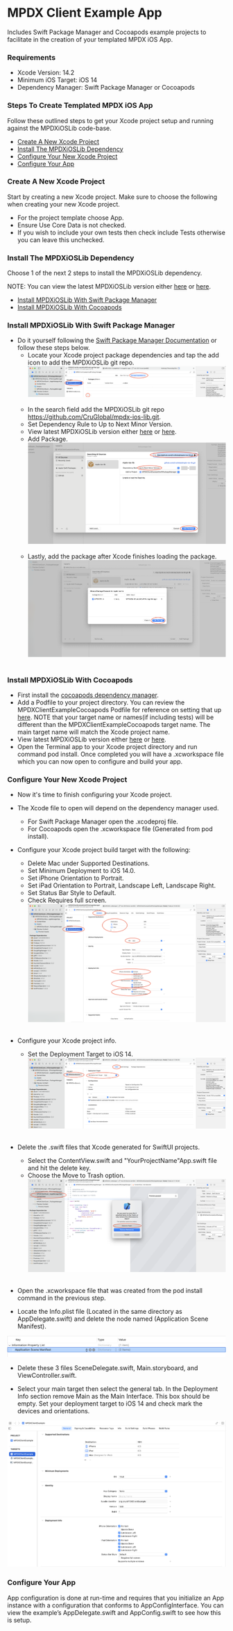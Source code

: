 MPDX Client Example App
=======================

Includes Swift Package Manager and Cocoapods example projects to facilitate in the creation of your templated MPDX iOS App.

### Requirements

- Xcode Version: 14.2 <br>
- Minimum iOS Target: iOS 14 <br>
- Dependency Manager: Swift Package Manager or Cocoapods <br>

### Steps To Create Templated MPDX iOS App

Follow these outlined steps to get your Xcode project setup and running against the MPDXiOSLib code-base.

- [Create A New Xcode Project](#create-a-new-xcode-project)
- [Install The MPDXiOSLib Dependency](#install-the-mpdxioslib-dependency)
- [Configure Your New Xcode Project](#configure-your-new-xcode-project)
- [Configure Your App](#configure-your-app)

### Create A New Xcode Project

Start by creating a new Xcode project. Make sure to choose the following when creating your new Xcode project.

- For the project template choose App.
- Ensure Use Core Data is not checked.
- If you wish to include your own tests then check include Tests otherwise you can leave this unchecked.

### Install The MPDXiOSLib Dependency

Choose 1 of the next 2 steps to install the MPDXiOSLib dependency.

NOTE: You can view the latest MPDXiOSLib version either [here](https://github.com/CruGlobal/mpdx-ios-lib/blob/develop/MPDXiOSLib.podspec#L4) or [here](https://github.com/CruGlobal/mpdx-ios-lib/tags).

- [Install MPDXiOSLib With Swift Package Manager](#install-mpdxioslib-with-swift-package-manager)
- [Install MPDXiOSLib With Cocoapods](#install-mpdxioslib-with-cocoapods)

### Install MPDXiOSLib With Swift Package Manager

- Do it yourself following the [Swift Package Manager Documentation](https://developer.apple.com/documentation/xcode/adding-package-dependencies-to-your-app) or follow these steps below.
  - Locate your Xcode project package dependencies and tap the add icon to add the MPDXiOSLib git repo.
    ![alt text](ReadMeAssets/swift-package-manager/xcode-locate-package-dependencies.png) <br><br>
  - In the search field add the MPDXiOSLib git repo https://github.com/CruGlobal/mpdx-ios-lib.git.  
  - Set Dependency Rule to Up to Next Minor Version.
  - View latest MPDXiOSLib version either [here](https://github.com/CruGlobal/mpdx-ios-lib/blob/develop/MPDXiOSLib.podspec#L4) or [here](https://github.com/CruGlobal/mpdx-ios-lib/tags).
  - Add Package. 
    ![alt text](ReadMeAssets/swift-package-manager/xcode-input-swift-package-mpdx-ios-lib.png) <br><br>
  - Lastly, add the package after Xcode finishes loading the package.
    ![alt text](ReadMeAssets/swift-package-manager/xcode-add-swift-package-mpdx-ios-lib.png) <br><br>


### Install MPDXiOSLib With Cocoapods

- First install the [cocoapods dependency manager](https://cocoapods.org/).
- Add a Podfile to your project directory.  You can review the MPDXClientExampleCocoapods Podfile for reference on setting that up [here](https://github.com/CruGlobal/mpdx-ios-client-example-app/blob/update-for-xcode-14.2-and-mpdx-ios-lib/ExampleProjects/Cocoapods/Podfile).  NOTE that your target name or names(if including tests) will be different than the MPDXClientExampleCocoapods target name.  The main target name will match the Xcode project name.
- View latest MPDXiOSLib version either [here](https://github.com/CruGlobal/mpdx-ios-lib/blob/develop/MPDXiOSLib.podspec#L4) or [here](https://github.com/CruGlobal/mpdx-ios-lib/tags).
- Open the Terminal app to your Xcode project directory and run command pod install.  Once completed you will have a .xcworkspace file which you can now open to configure and build your app.

    
### Configure Your New Xcode Project

- Now it's time to finish configuring your Xcode project. 
- The Xcode file to open will depend on the dependency manager used. <br>  
  - For Swift Package Manager open the .xcodeproj file. <br>
  - For Cocoapods open the .xcworkspace file (Generated from pod install). <br>
- Configure your Xcode project build target with the following:
  - Delete Mac under Supported Destinations.
  - Set Minimum Deployment to iOS 14.0.
  - Set iPhone Orientation to Portrait.
  - Set iPad Orientation to Portrait, Landscape Left, Landscape Right.
  - Set Status Bar Style to Default.
  - Check Requires full screen.
    ![alt text](ReadMeAssets/configure-xcode-project/xcode-target-general.png) <br><br>
- Configure your Xcode project info.
  - Set the Deployment Target to iOS 14.
    ![alt text](ReadMeAssets/configure-xcode-project/xcode-project-info.png) <br><br>
- Delete the .swift files that Xcode generated for SwiftUI projects.
  - Select the ContentView.swift and "YourProjectName"App.swift file and hit the delete key.
  - Choose the Move to Trash option.
    ![alt text](ReadMeAssets/configure-xcode-project/xcode-delete-swiftui-files.png) <br><br>


- Open the .xcworkspace file that was created from the pod install command in the previous step.
- Locate the Info.plist file (Located in the same directory as AppDelegate.swift) and delete the node named (Application Scene Manifest).

![alt text](ReadMeAssets/xcode-info-plist-delete-scene-manifest.png)

- Delete these 3 files SceneDelegate.swift, Main.storyboard, and ViewController.swift.

- Select your main target then select the general tab.  In the Deployment Info section remove Main as the Main Interface.  This box should be empty.  Set your deployment target to iOS 14 and check mark the devices and orientations.

![alt text](ReadMeAssets/xcode-target-general-deployment-info.png)
    
### Configure Your App

App configuration is done at run-time and requires that you initialize an App instance with a configuration that conforms to AppConfigInterface. You can view the example’s AppDelegate.swift and AppConfig.swift to see how this is setup.
